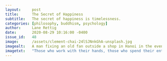 ```yaml
---
layout:     post
title:      The Secret of Happiness
subtitle:   The secret of happiness is timelessness.
categories: [philosophy, buddhism, psychology]
author:     Lane Rettig
date:       2020-08-29 10:16:00 -0400
issue_id:   48
image:      /assets/clement-chai-24lSJNnkGhA-unsplash.jpg
imagealt:   A man fixing an old fan outside a shop in Hanoi in the evening
imagetxt:   "Those who work with their hands, those who spend their entire lives and careers perfecting a craft, seem to know something about happiness that the rest of us don't. (Photo by <a href='https://unsplash.com/@clementchai?utm_source=unsplash&amp;utm_medium=referral&amp;utm_content=creditCopyText'>Clement Chai</a> on Unsplash)"
---
```

